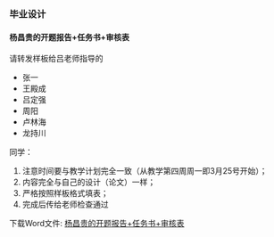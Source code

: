 ### 毕业设计

#### 杨昌贵的开题报告+任务书+审核表

请转发样板给吕老师指导的

  * 张一
  * 王殿成
  * 吕定强
  * 周阳
  * 卢林海
  * 龙持川

同学：
  1. 注意时间要与教学计划完全一致（从教学第四周周一即3月25号开始）；
  2. 内容完全与自己的设计（论文）一样；
  3. 严格按照样板格式填表；
  4. 完成后传给老师检查通过

下载Word文件:
  <a href="https://github.com/yorkie/yorkie.github.com/raw/master/campus/res/%E6%9D%A8%E6%98%8C%E8%B4%B5%E7%9A%84%E5%BC%80%E9%A2%98%E6%8A%A5%E5%91%8A%2B%E4%BB%BB%E5%8A%A1%E4%B9%A6%2B%E5%AE%A1%E6%A0%B8%E8%A1%A8.doc">杨昌贵的开题报告+任务书+审核表</a>
